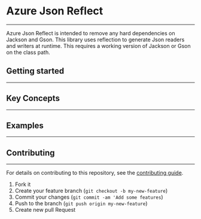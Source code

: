 # Azure Json Reflect
***
Azure Json Reflect is intended to remove any hard dependencies on Jackson and Gson.
This library uses reflection to generate Json readers and writers at runtime. 
This requires a working version of Jackson or Gson on the class path. 

## Getting started
***

## Key Concepts
***

## Examples
***


## Contributing
***
For details on contributing to this repository, see the <a href="https://github.com/Azure/azure-sdk-for-java/blob/main/CONTRIBUTING.md"> contributing guide</a>.
1. Fork it
2. Create your feature branch (`git checkout -b my-new-feature`)
3. Commit your changes (`git commit -am 'Add some features`)
4. Push to the branch (`git push origin my-new-feature`)
5. Create new pull Request
